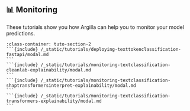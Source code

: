## 📊 Monitoring

These tutorials show you how Argilla can help you to monitor your model predictions.

````{grid} 1 1 2 2
:class-container: tuto-section-2
```{include} /_static/tutorials/deploying-texttokenclassification-fastapi/modal.md
```
```{include} /_static/tutorials/monitoring-textclassification-cleanlab-explainability/modal.md
```
```{include} /_static/tutorials/monitoring-textclassification-shaptransformersinterpret-explainability/modal.md
```
```{include} /_static/tutorials/monitoring-textclassification-transformers-explainability/modal.md
```
````